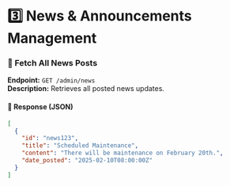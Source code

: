 # 3️⃣ News & Announcements Management

### 🔹 Fetch All News Posts
**Endpoint:** `GET /admin/news`  
**Description:** Retrieves all posted news updates.  

#### 📌 Response (JSON)
```json
[
  {
    "id": "news123",
    "title": "Scheduled Maintenance",
    "content": "There will be maintenance on February 20th.",
    "date_posted": "2025-02-10T08:00:00Z"
  }
]
```
